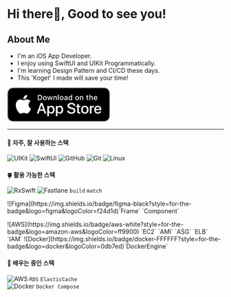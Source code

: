 
# Hi there👋, Good to see you! 

## About Me
- I'm an iOS App Developer.
- I enjoy using SwiftUI and UIKit Programmatically.
- I'm learning Design Pattern and CI/CD these days.
- This 'Koget' I made will save your time!

[![AppStoreToKoget](downloadToAppstore.svg)](https://apple.co/3SZORzd)

---
  
#### 🌳 자주, 잘 사용하는 스택
![UIKit](https://img.shields.io/badge/UIKit-ffd02f?style=for-the-badge&logo=Swift&logoColor=white)
![SwiftUI](https://img.shields.io/badge/SwiftUI-0e48d0?style=for-the-badge&logo=Swift&logoColor=white)
![GitHub](https://img.shields.io/badge/github-%23121011.svg?style=for-the-badge&logo=github&logoColor=white)
![Git](https://img.shields.io/badge/git-%23F05033.svg?style=for-the-badge&logo=git&logoColor=white)
![Linux](https://img.shields.io/badge/linux-000000?style=for-the-badge&logo=linux&logoColor=white)

#### 🍀 활용 가능한 스택
![RxSwift](https://img.shields.io/badge/RxSwift-B7178C?style=for-the-badge&logo=ReactiveX&logoColor=white)
![Fastlane](https://img.shields.io/badge/fastlane-03bfd8?style=for-the-badge&logo=fastlane&logoColor=white) `build` `match`   
<p> ![Figma](https://img.shields.io/badge/figma-black?style=for-the-badge&logo=figma&logoColor=f24d1d)`Frame` `Component`   </p>
![AWS](https://img.shields.io/badge/aws-white?style=for-the-badge&logo=amazon-aws&logoColor=ff9900) `EC2` `AMI` `ASG` `ELB` `IAM`   
![Docker](https://img.shields.io/badge/docker-FFFFFF?style=for-the-badge&logo=docker&logoColor=0db7ed)`DockerEngine`

#### 🌱 배우는 중인 스택
![AWS](https://img.shields.io/badge/aws-white?style=for-the-badge&logo=amazon-aws&logoColor=ff9900) `RDS` `ElasticCache`   
![Docker](https://img.shields.io/badge/docker-FFFFFF?style=for-the-badge&logo=docker&logoColor=0db7ed) `Docker Compose`   
